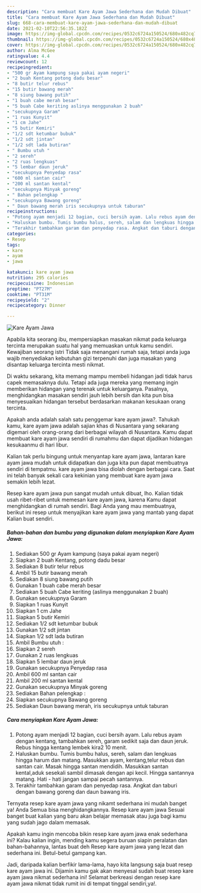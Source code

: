 ```yaml
---
description: "Cara membuat Kare Ayam Jawa Sederhana dan Mudah Dibuat"
title: "Cara membuat Kare Ayam Jawa Sederhana dan Mudah Dibuat"
slug: 668-cara-membuat-kare-ayam-jawa-sederhana-dan-mudah-dibuat
date: 2021-02-10T22:56:35.182Z
image: https://img-global.cpcdn.com/recipes/0532c6724a150524/680x482cq70/kare-ayam-jawa-foto-resep-utama.jpg
thumbnail: https://img-global.cpcdn.com/recipes/0532c6724a150524/680x482cq70/kare-ayam-jawa-foto-resep-utama.jpg
cover: https://img-global.cpcdn.com/recipes/0532c6724a150524/680x482cq70/kare-ayam-jawa-foto-resep-utama.jpg
author: Alma McGee
ratingvalue: 4.4
reviewcount: 12
recipeingredient:
- "500 gr Ayam kampung saya pakai ayam negeri"
- "2 buah Kentang potong dadu besar"
- "8 butir telur rebus"
- "15 butir bawang merah"
- "8 siung bawang putih"
- "1 buah cabe merah besar"
- "5 buah Cabe keriting aslinya menggunakan 2 buah"
- "secukupnya Garam"
- "1 ruas Kunyit"
- "1 cm Jahe"
- "5 butir Kemiri"
- "1/2 sdt ketumbar bubuk"
- "1/2 sdt jintan"
- "1/2 sdt lada butiran"
- " Bumbu utuh "
- "2 sereh"
- "2 ruas lengkuas"
- "5 lembar daun jeruk"
- "secukupnya Penyedap rasa"
- "600 ml santan cair"
- "200 ml santan kental"
- "secukupnya Minyak goreng"
- " Bahan pelengkap "
- "secukupnya Bawang goreng"
- " Daun bawang merah iris secukupnya untuk taburan"
recipeinstructions:
- "Potong ayam menjadi 12 bagian, cuci bersih ayam. Lalu rebus ayam dengan kentang, tambahkan sereh, garam sedikit saja dan daun jeruk. Rebus hingga kentang lembek kira2 10 menit."
- "Haluskan bumbu. Tumis bumbu halus, sereh, salam dan lengkuas hingga harum dan matang. Masukkan ayam, kentang,telur rebus dan santan cair. Masak hingga santan mendidih. Masukkan santan kental,aduk sesekali sambil dimasak dengan api kecil. Hingga santannya matang. Hati - hati jangan sampai pecah santannya."
- "Terakhir tambahkan garam dan penyedap rasa. Angkat dan taburi dengan bawang goreng dan daun bawang iris."
categories:
- Resep
tags:
- kare
- ayam
- jawa

katakunci: kare ayam jawa 
nutrition: 295 calories
recipecuisine: Indonesian
preptime: "PT27M"
cooktime: "PT31M"
recipeyield: "2"
recipecategory: Dinner

---
```



![Kare Ayam Jawa](https://img-global.cpcdn.com/recipes/0532c6724a150524/680x482cq70/kare-ayam-jawa-foto-resep-utama.jpg)

Apabila kita seorang ibu, mempersiapkan masakan nikmat pada keluarga tercinta merupakan suatu hal yang memuaskan untuk kamu sendiri. Kewajiban seorang istri Tidak saja menangani rumah saja, tetapi anda juga wajib menyediakan kebutuhan gizi terpenuhi dan juga masakan yang disantap keluarga tercinta mesti nikmat.

Di waktu  sekarang, kita memang mampu membeli hidangan jadi tidak harus capek memasaknya dulu. Tetapi ada juga mereka yang memang ingin memberikan hidangan yang terenak untuk keluarganya. Pasalnya, menghidangkan masakan sendiri jauh lebih bersih dan kita pun bisa menyesuaikan hidangan tersebut berdasarkan makanan kesukaan orang tercinta. 



Apakah anda adalah salah satu penggemar kare ayam jawa?. Tahukah kamu, kare ayam jawa adalah sajian khas di Nusantara yang sekarang digemari oleh orang-orang dari berbagai wilayah di Nusantara. Kamu dapat membuat kare ayam jawa sendiri di rumahmu dan dapat dijadikan hidangan kesukaanmu di hari libur.

Kalian tak perlu bingung untuk menyantap kare ayam jawa, lantaran kare ayam jawa mudah untuk didapatkan dan juga kita pun dapat membuatnya sendiri di tempatmu. kare ayam jawa bisa diolah dengan berbagai cara. Saat ini telah banyak sekali cara kekinian yang membuat kare ayam jawa semakin lebih lezat.

Resep kare ayam jawa pun sangat mudah untuk dibuat, lho. Kalian tidak usah ribet-ribet untuk memesan kare ayam jawa, karena Kamu dapat menghidangkan di rumah sendiri. Bagi Anda yang mau membuatnya, berikut ini resep untuk menyajikan kare ayam jawa yang mantab yang dapat Kalian buat sendiri.

<!--inarticleads1-->

##### Bahan-bahan dan bumbu yang digunakan dalam menyiapkan Kare Ayam Jawa:

1. Sediakan 500 gr Ayam kampung (saya pakai ayam negeri)
1. Siapkan 2 buah Kentang, potong dadu besar
1. Sediakan 8 butir telur rebus
1. Ambil 15 butir bawang merah
1. Sediakan 8 siung bawang putih
1. Gunakan 1 buah cabe merah besar
1. Sediakan 5 buah Cabe keriting (aslinya menggunakan 2 buah)
1. Gunakan secukupnya Garam
1. Siapkan 1 ruas Kunyit
1. Siapkan 1 cm Jahe
1. Siapkan 5 butir Kemiri
1. Sediakan 1/2 sdt ketumbar bubuk
1. Gunakan 1/2 sdt jintan
1. Siapkan 1/2 sdt lada butiran
1. Ambil  Bumbu utuh :
1. Siapkan 2 sereh
1. Gunakan 2 ruas lengkuas
1. Siapkan 5 lembar daun jeruk
1. Gunakan secukupnya Penyedap rasa
1. Ambil 600 ml santan cair
1. Ambil 200 ml santan kental
1. Gunakan secukupnya Minyak goreng
1. Sediakan  Bahan pelengkap :
1. Siapkan secukupnya Bawang goreng
1. Sediakan  Daun bawang merah, iris secukupnya untuk taburan




<!--inarticleads2-->

##### Cara menyiapkan Kare Ayam Jawa:

1. Potong ayam menjadi 12 bagian, cuci bersih ayam. Lalu rebus ayam dengan kentang, tambahkan sereh, garam sedikit saja dan daun jeruk. Rebus hingga kentang lembek kira2 10 menit.
1. Haluskan bumbu. Tumis bumbu halus, sereh, salam dan lengkuas hingga harum dan matang. Masukkan ayam, kentang,telur rebus dan santan cair. Masak hingga santan mendidih. Masukkan santan kental,aduk sesekali sambil dimasak dengan api kecil. Hingga santannya matang. Hati - hati jangan sampai pecah santannya.
1. Terakhir tambahkan garam dan penyedap rasa. Angkat dan taburi dengan bawang goreng dan daun bawang iris.




Ternyata resep kare ayam jawa yang nikamt sederhana ini mudah banget ya! Anda Semua bisa menghidangkannya. Resep kare ayam jawa Sesuai banget buat kalian yang baru akan belajar memasak atau juga bagi kamu yang sudah jago dalam memasak.

Apakah kamu ingin mencoba bikin resep kare ayam jawa enak sederhana ini? Kalau kalian ingin, mending kamu segera buruan siapin peralatan dan bahan-bahannya, lantas buat deh Resep kare ayam jawa yang lezat dan sederhana ini. Betul-betul gampang kan. 

Jadi, daripada kalian berfikir lama-lama, hayo kita langsung saja buat resep kare ayam jawa ini. Dijamin kamu gak akan menyesal sudah buat resep kare ayam jawa nikmat sederhana ini! Selamat berkreasi dengan resep kare ayam jawa nikmat tidak rumit ini di tempat tinggal sendiri,ya!.

